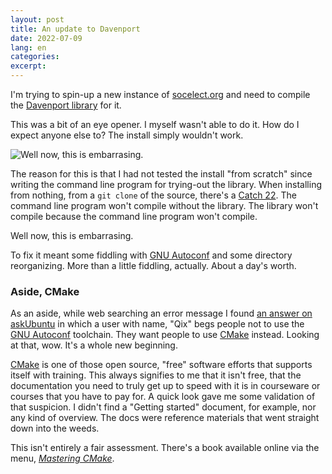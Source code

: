```yaml
---
layout: post
title: An update to Davenport
date: 2022-07-09
lang: en
categories:
excerpt:
---
```


I'm trying to spin-up a new instance of [socelect.org][soc] and need to
compile the [Davenport library][dlib] for it.

This was a bit of an eye opener. I myself wasn't able to do it. How do I expect
anyone else to? The install simply wouldn't work.

![Well now, this is embarrasing.][xkcd]

The reason for this is that I had not tested the install "from scratch" since
writing the command line program for trying-out the library. When installing
from nothing, from a `git clone` of the source, there's a [Catch 22][22].
The command line program won't compile without the library. The library
won't compile because the command line program won't compile.

Well now, this is embarrasing.

To fix it meant some fiddling with [GNU Autoconf][ac] and some directory
reorganizing. More than a little fiddling, actually. About a day's worth.

### Aside, CMake

As an aside, while web searching an error message I found [an answer on
askUbuntu][ask] in which a user with name, "Qix" begs people not to use
the [GNU Autoconf][ac] toolchain. They want people to use [CMake][cmake]
instead. Looking at that, wow. It's a whole new beginning.

[CMake][cmake] is one of those open source, "free" software efforts that
supports itself with training. This always signifies to me that it isn't free,
that the documentation you need to truly get up to speed with it is in courseware
or courses that you have to pay for. A quick look gave me some validation of
that suspicion. I didn't find a "Getting started" document, for example, nor
any kind of overview. The docs were reference materials that went straight
down into the weeds.

This isn't entirely a fair assessment. There's a book available online via
the menu, [_Mastering CMake_][mcm].

[mcm]: https://cmake.org/cmake/help/book/mastering-cmake/
[ask]: https://askubuntu.com/questions/27677/cannot-find-install-sh-install-sh-or-shtool-in-ac-aux
[cmake]: https://cmake.org/cmake/help/latest/manual/cmake.1.html
[ac]: https://www.gnu.org/savannah-checkouts/gnu/autoconf/autoconf.html
[22]: https://dilbert.com/strip/2015-09-22
[xkcd]: https://imgs.xkcd.com/comics/circuit_diagram.png
[soc]: https://socelect.org/
[dlib]: https://github.com/wbreeze/davenport
